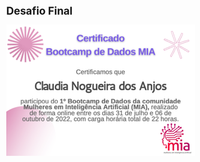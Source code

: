 # Desafio Final

![](https://github.com/claudiaanjos/bootcamp-dados-mia/blob/main/Desafio%20Final/Certificado.png)

